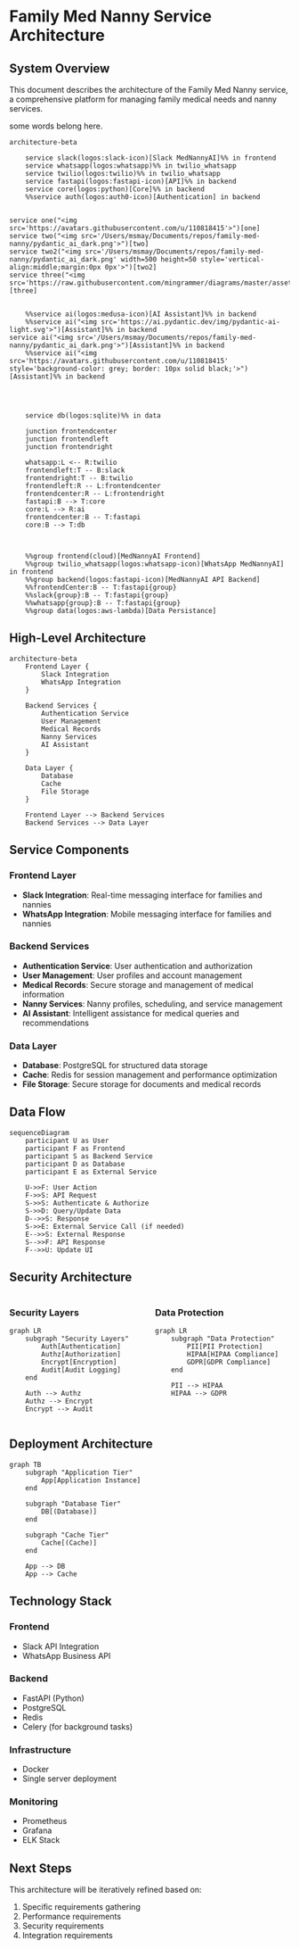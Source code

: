 # Family Med Nanny Service Architecture

## System Overview

This document describes the architecture of the Family Med Nanny service, a comprehensive platform for managing family medical needs and nanny services.

<!-- ```mermaid
architecture-beta
    group api(logos:aws-lambda)[API]
        service db(logos:aws-aurora)[Database] in api
        service disk1(logos:aws-glacier)[Storage] in api
        service disk2(logos:aws-s3)[Storage] in api
        service server(logos:aws-ec2)[Server] in api
            db:L -- R:server
            disk1:T -- B:server
            disk2:T -- B:db
``` -->

some words belong here.

```mermaid
architecture-beta

    service slack(logos:slack-icon)[Slack MedNannyAI]%% in frontend
    service whatsapp(logos:whatsapp)%% in twilio_whatsapp
    service twilio(logos:twilio)%% in twilio_whatsapp
    service fastapi(logos:fastapi-icon)[API]%% in backend
    service core(logos:python)[Core]%% in backend
    %%service auth(logos:auth0-icon)[Authentication] in backend


service one("<img src='https://avatars.githubusercontent.com/u/110818415'>")[one]
service two("<img src='/Users/msmay/Documents/repos/family-med-nanny/pydantic_ai_dark.png'>")[two]
service two2("<img src='/Users/msmay/Documents/repos/family-med-nanny/pydantic_ai_dark.png' width=500 height=50 style='vertical-align:middle;margin:0px 0px'>")[two2]
service three("<img src='https://raw.githubusercontent.com/mingrammer/diagrams/master/assets/img/diagrams.png'>")[three]


    %%service ai(logos:medusa-icon)[AI Assistant]%% in backend
    %%service ai("<img src='https://ai.pydantic.dev/img/pydantic-ai-light.svg'>")[Assistant]%% in backend
service ai("<img src='/Users/msmay/Documents/repos/family-med-nanny/pydantic_ai_dark.png'>")[Assistant]%% in backend
    %%service ai("<img src='https://avatars.githubusercontent.com/u/110818415' style='background-color: grey; border: 10px solid black;'>")[Assistant]%% in backend




    service db(logos:sqlite)%% in data

    junction frontendcenter
    junction frontendleft
    junction frontendright

    whatsapp:L <-- R:twilio
    frontendleft:T -- B:slack
    frontendright:T -- B:twilio
    frontendleft:R -- L:frontendcenter
    frontendcenter:R -- L:frontendright
    fastapi:B --> T:core
    core:L --> R:ai
    frontendcenter:B -- T:fastapi
    core:B --> T:db



    %%group frontend(cloud)[MedNannyAI Frontend]
    %%group twilio_whatsapp(logos:whatsapp-icon)[WhatsApp MedNannyAI] in frontend
    %%group backend(logos:fastapi-icon)[MedNannyAI API Backend]
    %%frontendCenter:B -- T:fastapi{group}
    %%slack{group}:B -- T:fastapi{group}
    %%whatsapp{group}:B -- T:fastapi{group}
    %%group data(logos:aws-lambda)[Data Persistance]
```


## High-Level Architecture

```mermaid
architecture-beta
    Frontend Layer {
        Slack Integration
        WhatsApp Integration
    }

    Backend Services {
        Authentication Service
        User Management
        Medical Records
        Nanny Services
        AI Assistant
    }

    Data Layer {
        Database
        Cache
        File Storage
    }

    Frontend Layer --> Backend Services
    Backend Services --> Data Layer
```

## Service Components

### Frontend Layer
- **Slack Integration**: Real-time messaging interface for families and nannies
- **WhatsApp Integration**: Mobile messaging interface for families and nannies

### Backend Services
- **Authentication Service**: User authentication and authorization
- **User Management**: User profiles and account management
- **Medical Records**: Secure storage and management of medical information
- **Nanny Services**: Nanny profiles, scheduling, and service management
- **AI Assistant**: Intelligent assistance for medical queries and recommendations

### Data Layer
- **Database**: PostgreSQL for structured data storage
- **Cache**: Redis for session management and performance optimization
- **File Storage**: Secure storage for documents and medical records


## Data Flow

<!-- ---
config:
    theme: redux-dark-color
--- -->


```mermaid
sequenceDiagram
    participant U as User
    participant F as Frontend
    participant S as Backend Service
    participant D as Database
    participant E as External Service

    U->>F: User Action
    F->>S: API Request
    S->>S: Authenticate & Authorize
    S->>D: Query/Update Data
    D-->>S: Response
    S->>E: External Service Call (if needed)
    E-->>S: External Response
    S-->>F: API Response
    F-->>U: Update UI
```

## Security Architecture

<div style="display: flex; justify-content: space-between;">
<div style="flex: 1; margin-right: 20px;">

### Security Layers

```mermaid
graph LR
    subgraph "Security Layers"
        Auth[Authentication]
        Authz[Authorization]
        Encrypt[Encryption]
        Audit[Audit Logging]
    end

    Auth --> Authz
    Authz --> Encrypt
    Encrypt --> Audit
```

</div>
<div style="flex: 1;">

### Data Protection

```mermaid
graph LR
    subgraph "Data Protection"
        PII[PII Protection]
        HIPAA[HIPAA Compliance]
        GDPR[GDPR Compliance]
    end

    PII --> HIPAA
    HIPAA --> GDPR
```

</div>
</div>

## Deployment Architecture

```mermaid
graph TB
    subgraph "Application Tier"
        App[Application Instance]
    end

    subgraph "Database Tier"
        DB[(Database)]
    end

    subgraph "Cache Tier"
        Cache[(Cache)]
    end

    App --> DB
    App --> Cache
```

## Technology Stack

### Frontend
- Slack API Integration
- WhatsApp Business API

### Backend
- FastAPI (Python)
- PostgreSQL
- Redis
- Celery (for background tasks)

### Infrastructure
- Docker
- Single server deployment

### Monitoring
- Prometheus
- Grafana
- ELK Stack

## Next Steps

This architecture will be iteratively refined based on:
1. Specific requirements gathering
2. Performance requirements
3. Security requirements
4. Integration requirements
